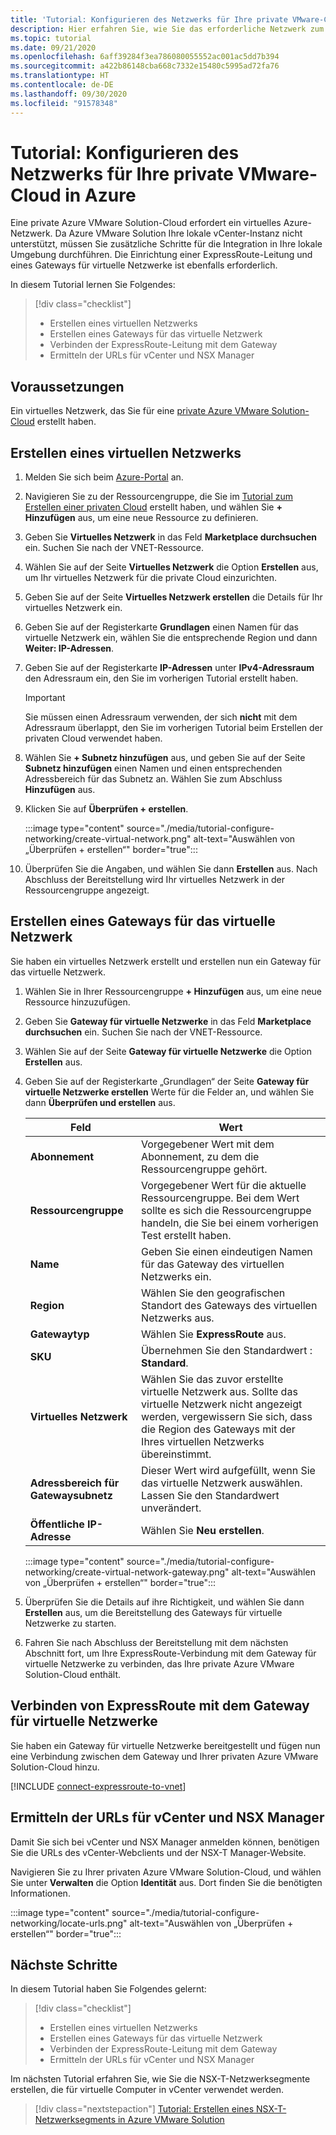 ```yaml
---
title: 'Tutorial: Konfigurieren des Netzwerks für Ihre private VMware-Cloud in Azure'
description: Hier erfahren Sie, wie Sie das erforderliche Netzwerk zum Bereitstellen Ihrer privaten Cloud in Azure erstellen und konfigurieren.
ms.topic: tutorial
ms.date: 09/21/2020
ms.openlocfilehash: 6aff39284f3ea786080055552ac001ac5dd7b394
ms.sourcegitcommit: a422b86148cba668c7332e15480c5995ad72fa76
ms.translationtype: HT
ms.contentlocale: de-DE
ms.lasthandoff: 09/30/2020
ms.locfileid: "91578348"
---
```

# <a name="tutorial-configure-networking-for-your-vmware-private-cloud-in-azure"></a>Tutorial: Konfigurieren des Netzwerks für Ihre private VMware-Cloud in Azure

Eine private Azure VMware Solution-Cloud erfordert ein virtuelles Azure-Netzwerk. Da Azure VMware Solution Ihre lokale vCenter-Instanz nicht unterstützt, müssen Sie zusätzliche Schritte für die Integration in Ihre lokale Umgebung durchführen. Die Einrichtung einer ExpressRoute-Leitung und eines Gateways für virtuelle Netzwerke ist ebenfalls erforderlich.

In diesem Tutorial lernen Sie Folgendes:

> [!div class="checklist"]
> * Erstellen eines virtuellen Netzwerks
> * Erstellen eines Gateways für das virtuelle Netzwerk
> * Verbinden der ExpressRoute-Leitung mit dem Gateway
> * Ermitteln der URLs für vCenter und NSX Manager

## <a name="prerequisites"></a>Voraussetzungen 
Ein virtuelles Netzwerk, das Sie für eine [private Azure VMware Solution-Cloud](tutorial-create-private-cloud.md) erstellt haben. 

## <a name="create-a-virtual-network"></a>Erstellen eines virtuellen Netzwerks

1. Melden Sie sich beim [Azure-Portal](https://portal.azure.com) an.

1. Navigieren Sie zu der Ressourcengruppe, die Sie im [Tutorial zum Erstellen einer privaten Cloud](tutorial-create-private-cloud.md) erstellt haben, und wählen Sie **+ Hinzufügen** aus, um eine neue Ressource zu definieren. 

1. Geben Sie **Virtuelles Netzwerk** in das Feld **Marketplace durchsuchen** ein. Suchen Sie nach der VNET-Ressource.

1. Wählen Sie auf der Seite **Virtuelles Netzwerk** die Option **Erstellen** aus, um Ihr virtuelles Netzwerk für die private Cloud einzurichten.

1. Geben Sie auf der Seite **Virtuelles Netzwerk erstellen** die Details für Ihr virtuelles Netzwerk ein.

1. Geben Sie auf der Registerkarte **Grundlagen** einen Namen für das virtuelle Netzwerk ein, wählen Sie die entsprechende Region und dann **Weiter: IP-Adressen**.

1. Geben Sie auf der Registerkarte **IP-Adressen** unter **IPv4-Adressraum** den Adressraum ein, den Sie im vorherigen Tutorial erstellt haben.

   > [!IMPORTANT]
   > Sie müssen einen Adressraum verwenden, der sich **nicht** mit dem Adressraum überlappt, den Sie im vorherigen Tutorial beim Erstellen der privaten Cloud verwendet haben.

1. Wählen Sie **+ Subnetz hinzufügen** aus, und geben Sie auf der Seite **Subnetz hinzufügen** einen Namen und einen entsprechenden Adressbereich für das Subnetz an. Wählen Sie zum Abschluss **Hinzufügen** aus.

1. Klicken Sie auf **Überprüfen + erstellen**.

   :::image type="content" source="./media/tutorial-configure-networking/create-virtual-network.png" alt-text="Auswählen von „Überprüfen + erstellen“" border="true":::

1. Überprüfen Sie die Angaben, und wählen Sie dann **Erstellen** aus. Nach Abschluss der Bereitstellung wird Ihr virtuelles Netzwerk in der Ressourcengruppe angezeigt.

## <a name="create-a-virtual-network-gateway"></a>Erstellen eines Gateways für das virtuelle Netzwerk

Sie haben ein virtuelles Netzwerk erstellt und erstellen nun ein Gateway für das virtuelle Netzwerk.

1. Wählen Sie in Ihrer Ressourcengruppe **+ Hinzufügen** aus, um eine neue Ressource hinzuzufügen.

1. Geben Sie **Gateway für virtuelle Netzwerke** in das Feld **Marketplace durchsuchen** ein. Suchen Sie nach der VNET-Ressource.

1. Wählen Sie auf der Seite **Gateway für virtuelle Netzwerke** die Option **Erstellen** aus.

1. Geben Sie auf der Registerkarte „Grundlagen“ der Seite **Gateway für virtuelle Netzwerke erstellen** Werte für die Felder an, und wählen Sie dann **Überprüfen und erstellen** aus. 

   | Feld | Wert |
   | --- | --- |
   | **Abonnement** | Vorgegebener Wert mit dem Abonnement, zu dem die Ressourcengruppe gehört. |
   | **Ressourcengruppe** | Vorgegebener Wert für die aktuelle Ressourcengruppe. Bei dem Wert sollte es sich die Ressourcengruppe handeln, die Sie bei einem vorherigen Test erstellt haben. |
   | **Name** | Geben Sie einen eindeutigen Namen für das Gateway des virtuellen Netzwerks ein. |
   | **Region** | Wählen Sie den geografischen Standort des Gateways des virtuellen Netzwerks aus. |
   | **Gatewaytyp** | Wählen Sie **ExpressRoute** aus. |
   | **SKU** | Übernehmen Sie den Standardwert : **Standard**. |
   | **Virtuelles Netzwerk** | Wählen Sie das zuvor erstellte virtuelle Netzwerk aus. Sollte das virtuelle Netzwerk nicht angezeigt werden, vergewissern Sie sich, dass die Region des Gateways mit der Ihres virtuellen Netzwerks übereinstimmt. |
   | **Adressbereich für Gatewaysubnetz** | Dieser Wert wird aufgefüllt, wenn Sie das virtuelle Netzwerk auswählen. Lassen Sie den Standardwert unverändert. |
   | **Öffentliche IP-Adresse** | Wählen Sie **Neu erstellen**. |

   :::image type="content" source="./media/tutorial-configure-networking/create-virtual-network-gateway.png" alt-text="Auswählen von „Überprüfen + erstellen“" border="true":::

1. Überprüfen Sie die Details auf ihre Richtigkeit, und wählen Sie dann **Erstellen** aus, um die Bereitstellung des Gateways für virtuelle Netzwerke zu starten. 
1. Fahren Sie nach Abschluss der Bereitstellung mit dem nächsten Abschnitt fort, um Ihre ExpressRoute-Verbindung mit dem Gateway für virtuelle Netzwerke zu verbinden, das Ihre private Azure VMware Solution-Cloud enthält.

## <a name="connect-expressroute-to-the-virtual-network-gateway"></a>Verbinden von ExpressRoute mit dem Gateway für virtuelle Netzwerke

Sie haben ein Gateway für virtuelle Netzwerke bereitgestellt und fügen nun eine Verbindung zwischen dem Gateway und Ihrer privaten Azure VMware Solution-Cloud hinzu.

[!INCLUDE [connect-expressroute-to-vnet](includes/connect-expressroute-vnet.md)]


## <a name="locate-the-urls-for-vcenter-and-nsx-manager"></a>Ermitteln der URLs für vCenter und NSX Manager

Damit Sie sich bei vCenter und NSX Manager anmelden können, benötigen Sie die URLs des vCenter-Webclients und der NSX-T Manager-Website. 

Navigieren Sie zu Ihrer privaten Azure VMware Solution-Cloud, und wählen Sie unter **Verwalten** die Option **Identität** aus. Dort finden Sie die benötigten Informationen.

:::image type="content" source="./media/tutorial-configure-networking/locate-urls.png" alt-text="Auswählen von „Überprüfen + erstellen“" border="true":::

## <a name="next-steps"></a>Nächste Schritte

In diesem Tutorial haben Sie Folgendes gelernt:

> [!div class="checklist"]
> * Erstellen eines virtuellen Netzwerks
> * Erstellen eines Gateways für das virtuelle Netzwerk
> * Verbinden der ExpressRoute-Leitung mit dem Gateway
> * Ermitteln der URLs für vCenter und NSX Manager

Im nächsten Tutorial erfahren Sie, wie Sie die NSX-T-Netzwerksegmente erstellen, die für virtuelle Computer in vCenter verwendet werden.

> [!div class="nextstepaction"]
> [Tutorial: Erstellen eines NSX-T-Netzwerksegments in Azure VMware Solution](tutorial-nsx-t-network-segment.md)